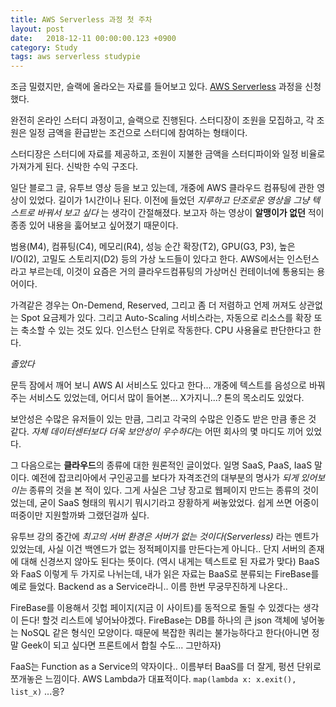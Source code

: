 ```yaml
---
title: AWS Serverless 과정 첫 주차
layout: post
date:   2018-12-11 00:00:00.123 +0900
category: Study
tags: aws serverless studypie
---
```


조금 밀렸지만, 슬랙에 올라오는 자료를 들어보고 있다. [AWS Serverless](https://studypie.co/ko/course/aws_serverless) 과정을 신청했다.

완전히 온라인 스터디 과정이고, 슬랙으로 진행된다. 스터디장이 조원을 모집하고, 각 조원은 일정 금액을 환급받는 조건으로 스터디에 참여하는 형태이다.

스터디장은 스터디에 자료를 제공하고, 조원이 지불한 금액을 스터디파이와 일정 비율로 가져가게 된다. 신박한 수익 구조다.

일단 블로그 글, 유투브 영상 등을 보고 있는데, 개중에 AWS 클라우드 컴퓨팅에 관한 영상이 있었다. 길이가 1시간이나 된다. 이전에 들었던 *지루하고 단조로운 영상을 그냥 텍스트로 바꿔서 보고 싶다* 는 생각이 간절해졌다. 보고자 하는 영상이 **알맹이가 없던** 적이 종종 있어 내용을 훓어보고 싶어졌기 때문이다.

범용(M4), 컴퓨팅(C4), 메모리(R4), 성능 순간 확장(T2), GPU(G3, P3), 높은 I/O(I2), 고밀도 스토리지(D2) 등의 가상 노드들이 있다고 한다. AWS에서는 인스턴스라고 부르는데, 이것이 요즘은 거의 클라우드컴퓨팅의 가상머신 컨테이너에 통용되는 용어이다.

가격같은 경우는 On-Demend, Reserved, 그리고 좀 더 저렴하고 언제 꺼져도 상관없는 Spot 요금제가 있다. 그리고 Auto-Scaling 서비스라는, 자동으로 리소스를 확장 또는 축소할 수 있는 것도 있다. 인스턴스 단위로 작동한다. CPU 사용율로 판단한다고 한다.

*졸았다*

문득 잠에서 깨어 보니 AWS AI 서비스도 있다고 한다... 개중에 텍스트를 음성으로 바꿔주는 서비스도 있었는데, 어디서 많이 들어본... X가지니...? 톤의 목소리도 있었다.

보안성은 수많은 유저들이 있는 만큼, 그리고 각국의 수많은 인증도 받은 만큼 좋은 것 같다. *자체 데이터센터보다 더욱 보안성이 우수하다*는 어떤 회사의 몇 마디도 끼어 있었다.

그 다음으로는 **클라우드**의 종류에 대한 원론적인 글이었다. 일명 SaaS, PaaS, IaaS 말이다. 예전에 잡코리아에서 구인공고를 보다가 자격조건의 대부분의 명사가 *되게 있어보이는* 종류의 것을 본 적이 있다.  그게 사실은 그냥 장고로 웹페이지 만드는 종류의 것이었는데, 굳이 SaaS 형태의 뭐시기 뭐시기라고 장황하게 써놓았었다. 쉽게 쓰면 어중이떠중이만 지원할까봐 그랬던걸까 싶다.

유투브 강의 중간에 *최고의 서버 환경은 서버가 없는 것이다(Serverless)* 라는 멘트가 있었는데, 사실 이건 백엔드가 없는 정적페이지를 만든다는게 아니다.. 단지 서버의 존재에 대해 신경쓰지 않아도 된다는 뜻이다. (역시 내게는 텍스트로 된 자료가 맞다) BaaS와 FaaS 이렇게 두 가지로 나뉘는데, 내가 읽은 자료는 BaaS로 분류되는 FireBase를 예로 들었다. Backend as a Service라니.. 이름 한번 무궁무진하게 나온다..

FireBase를 이용해서 깃헙 페이지(지금 이 사이트)를 동적으로 돌릴 수 있겠다는 생각이 든다! 할것 리스트에 넣어놔야겠다. FireBase는 DB를 하나의 큰 json 객체에 넣어놓는 NoSQL 같은 형식인 모양이다. 때문에 복잡한 쿼리는 불가능하다고 한다(아니면 정말 Geek이 되고 싶다면 프론트에서 합칠 수도... 그만하자)

FaaS는 Function as a Service의 약자이다.. 이름부터 BaaS를 더 잘게, 펑션 단위로 쪼개놓은 느낌이다. AWS Lambda가 대표적이다. `map(lambda x: x.exit(), list_x)` ...응?
